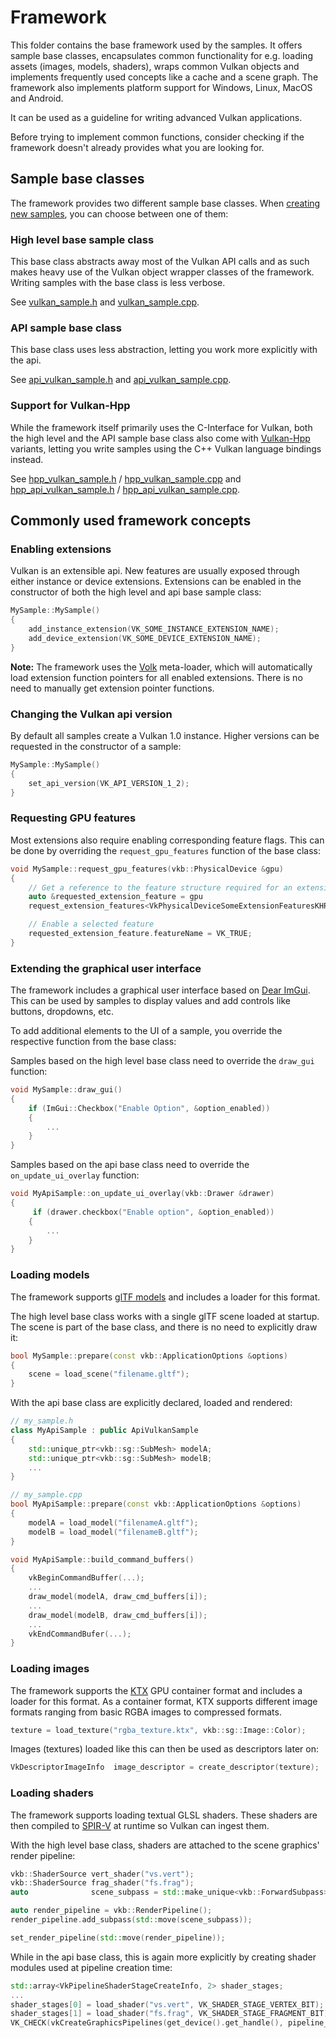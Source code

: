 <!--
- Copyright (c) 2023, Sascha Willems
-
- SPDX-License-Identifier: Apache-2.0
-
- Licensed under the Apache License, Version 2.0 the "License";
- you may not use this file except in compliance with the License.
- You may obtain a copy of the License at
-
-     http://www.apache.org/licenses/LICENSE-2.0
-
- Unless required by applicable law or agreed to in writing, software
- distributed under the License is distributed on an "AS IS" BASIS,
- WITHOUT WARRANTIES OR CONDITIONS OF ANY KIND, either express or implied.
- See the License for the specific language governing permissions and
- limitations under the License.
-
-->

# Framework <!-- omit in toc -->

This folder contains the base framework used by the samples. It offers sample base classes, encapsulates common functionality for e.g. loading assets (images, models, shaders), wraps common Vulkan objects and implements frequently used concepts like a cache and a scene graph. The framework also implements platform support for Windows, Linux, MacOS and Android.

It can be used as a guideline for writing advanced Vulkan applications.

Before trying to implement common functions, consider checking if the framework doesn't already provides what you are looking for.

## Sample base classes

The framework provides two different sample base classes. When [creating new samples](../scripts/README.md), you can choose between one of them:

### High level base sample class

This base class abstracts away most of the Vulkan API calls and as such makes heavy use of the Vulkan object wrapper classes of the framework. Writing samples with the base class is less verbose.

See [vulkan_sample.h](./vulkan_sample.h) and [vulkan_sample.cpp](./vulkan_sample.cpp).

### API sample base class

This base class uses less abstraction, letting you work more explicitly with the api. 

See [api_vulkan_sample.h](./api_vulkan_sample.h) and [api_vulkan_sample.cpp](./api_vulkan_sample.cpp).

### Support for Vulkan-Hpp

While the framework itself primarily uses the C-Interface for Vulkan, both the high level and the API sample base class also come with [Vulkan-Hpp](https://github.com/KhronosGroup/Vulkan-Hpp) variants, letting you write samples using the C++ Vulkan language bindings instead.

See [hpp_vulkan_sample.h](./hpp_vulkan_sample.h) / [hpp_vulkan_sample.cpp](./hpp_vulkan_sample.cpp) and [hpp_api_vulkan_sample.h](./hpp_api_vulkan_sample.h) / [hpp_api_vulkan_sample.cpp](./hpp_api_vulkan_sample.cpp).

## Commonly used framework concepts

### Enabling extensions

Vulkan is an extensible api. New features are usually exposed through either instance or device extensions. Extensions can be enabled in the constructor of both the high level and api base sample class:

```cpp
MySample::MySample()
{
    add_instance_extension(VK_SOME_INSTANCE_EXTENSION_NAME);
    add_device_extension(VK_SOME_DEVICE_EXTENSION_NAME);
}
```

**Note:** The framework uses the [Volk](https://github.com/zeux/volk) meta-loader, which will automatically load extension function pointers for all enabled extensions. There is no need to manually get extension pointer functions.

### Changing the Vulkan api version

By default all samples create a Vulkan 1.0 instance. Higher versions can be requested in the constructor of a sample:

```cpp
MySample::MySample()
{
    set_api_version(VK_API_VERSION_1_2);
}
```

### Requesting GPU features

Most extensions also require enabling corresponding feature flags. This can be done by overriding the `request_gpu_features` function of the base class:

```cpp
void MySample::request_gpu_features(vkb::PhysicalDevice &gpu)
{
    // Get a reference to the feature structure required for an extension
    auto &requested_extension_feature = gpu
    request_extension_features<VkPhysicalDeviceSomeExtensionFeaturesKHR>(VK_STRUCTURE_TYPE_PHYSICAL_DEVICE_SOME_EXTENSION_FEATURES_KHR);

    // Enable a selected feature
    requested_extension_feature.featureName = VK_TRUE;
}
```

### Extending the graphical user interface

The framework includes a graphical user interface based on [Dear ImGui](https://github.com/ocornut/imgui). This can be used by samples to display values and add controls like buttons, dropdowns, etc.

To add additional elements to the UI of a sample, you override the respective function from the base class:

Samples based on the high level base class need to override the `draw_gui` function:

```cpp
void MySample::draw_gui()
{
    if (ImGui::Checkbox("Enable Option", &option_enabled))
    {
        ...
    }
}
```

Samples based on the api base class need to override the `on_update_ui_overlay` function:

```cpp
void MyApiSample::on_update_ui_overlay(vkb::Drawer &drawer)
{
     if (drawer.checkbox("Enable option", &option_enabled))
    {
        ...
    }
}
```

### Loading models

The framework supports [glTF models](https://www.khronos.org/gltf/) and includes a loader for this format.

The high level base class works with a single glTF scene loaded at startup. The scene is part of the base class, and there is no need to explicitly draw it:

```cpp
bool MySample::prepare(const vkb::ApplicationOptions &options)
{
    scene = load_scene("filename.gltf");
}
```

With the api base class are explicitly declared, loaded and rendered:

```cpp
// my_sample.h
class MyApiSample : public ApiVulkanSample
{
    std::unique_ptr<vkb::sg::SubMesh> modelA;
    std::unique_ptr<vkb::sg::SubMesh> modelB;
    ...
}

// my_sample.cpp
bool MyApiSample::prepare(const vkb::ApplicationOptions &options)
{
    modelA = load_model("filenameA.gltf");
    modelB = load_model("filenameB.gltf");
}

void MyApiSample::build_command_buffers()
{
    vkBeginCommandBuffer(...);
    ...
    draw_model(modelA, draw_cmd_buffers[i]);
    ...
    draw_model(modelB, draw_cmd_buffers[i]);
    ...
    vkEndCommandBufer(...);
}
```

### Loading images

The framework supports the [KTX](https://www.khronos.org/ktx/) GPU container format and includes a loader for this format. As a container format, KTX supports different image formats ranging from basic RGBA images to compressed formats.

```cpp
texture = load_texture("rgba_texture.ktx", vkb::sg::Image::Color);
```

Images (textures) loaded like this can then be used as descriptors later on:

```cpp
VkDescriptorImageInfo  image_descriptor = create_descriptor(texture);
```

### Loading shaders

The framework supports loading textual GLSL shaders. These shaders are then compiled to [SPIR-V](https://registry.khronos.org/SPIR-V/specs/unified1/SPIRV.html) at runtime so Vulkan can ingest them.

With the high level base class, shaders are attached to the scene graphics' render pipeline:

```cpp
vkb::ShaderSource vert_shader("vs.vert");
vkb::ShaderSource frag_shader("fs.frag");
auto              scene_subpass = std::make_unique<vkb::ForwardSubpass>(get_render_context(), std::move(vert_shader), std::move(frag_shader), *scene, *camera);

auto render_pipeline = vkb::RenderPipeline();
render_pipeline.add_subpass(std::move(scene_subpass));

set_render_pipeline(std::move(render_pipeline));
```

While in the api base class, this is again more explicitly by creating shader modules used at pipeline creation time:

```cpp
std::array<VkPipelineShaderStageCreateInfo, 2> shader_stages;
...
shader_stages[0] = load_shader("vs.vert", VK_SHADER_STAGE_VERTEX_BIT);
shader_stages[1] = load_shader("fs.frag", VK_SHADER_STAGE_FRAGMENT_BIT);
VK_CHECK(vkCreateGraphicsPipelines(get_device().get_handle(), pipeline_cache, 1, &pipeline_create_info, nullptr, &pipeline));
```